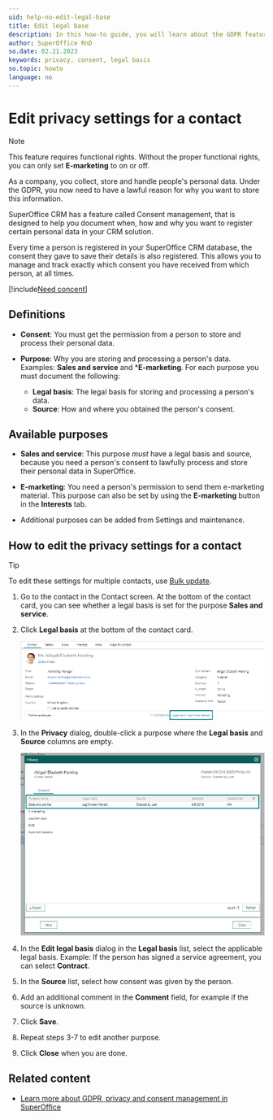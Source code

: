 ```yaml
---
uid: help-no-edit-legal-base
title: Edit legal base
description: In this how-to guide, you will learn about the GDPR features in SuperOffice Marketing that help you ensure that your marketing efforts are GDPR-compliant.
author: SuperOffice RnD
so.date: 02.21.2023
keywords: privacy, consent, legal basis
so.topic: howto
language: no
---
```


# Edit privacy settings for a contact

> [!NOTE]
> This feature requires functional rights. Without the proper functional rights, you can only set **E-marketing** to on or off.

As a company, you collect, store and handle people's personal data. Under the GDPR, you now need to have a lawful reason for why you want to store this information.

SuperOffice CRM has a feature called Consent management, that is designed to help you document when, how and why you want to register certain personal data in your CRM solution.

Every time a person is registered in your SuperOffice CRM database, the consent they gave to save their details is also registered. This allows you to manage and track exactly which consent you have received from which person, at all times.

[!include[Need concent](includes/why-consent.md)]

## Definitions

* **Consent**: You must get the permission from a person to store and process their personal data.

* **Purpose**: Why you are storing and processing a person's data. Examples: **Sales and service** and ***E-marketing**. For each purpose you must document the following:

  * **Legal basis**: The legal basis for storing and processing a person's data.
  * **Source**: How and where you obtained the person's consent.

## Available purposes

* **Sales and service**: This purpose *must* have a legal basis and source, because you need a person's consent to lawfully process and store their personal data in SuperOffice.

* **E-marketing**: You need a person's permission to send them e-marketing material. This purpose can also be set by using the **E-marketing** button in the **Interests** tab.

* Additional purposes can be added from Settings and maintenance.

## How to edit the privacy settings for a contact

> [!TIP]
> To edit these settings for multiple contacts, use [Bulk update][2].

1. Go to the contact in the Contact screen.
    At the bottom of the contact card, you can see whether a legal basis is set for the purpose **Sales and service**.

2. Click **Legal basis** at the bottom of the contact card.

    ![At the bottom of the Contact card you can open a person's privacy page by clicking the Legal basis: Legitimate interest button -screenshot][img1]

3. In the **Privacy** dialog, double-click a purpose where the **Legal basis** and **Source** columns are empty.

    ![The Privacy page will show you all the consents you have registered for a contact -screenshot][img2]

4. In the **Edit legal basis** dialog in the **Legal basis** list, select the applicable legal basis. Example: If the person has signed a service agreement, you can select **Contract**.

5. In the **Source** list, select how consent was given by the person.

6. Add an additional comment in the **Comment** field, for example if the source is unknown.

7. Click **Save**.

8. Repeat steps 3-7 to edit another purpose.

9. Click **Close** when you are done.

## Related content

* [Learn more about GDPR, privacy and consent management in SuperOffice][1]

<!-- Referenced links -->
[1]: https://community.superoffice.com/en/learning/best-practices-tips/#gdpr
[2]: ../../../learn/basics/bulk-update.md

<!-- Referenced images -->
[img1]: media/legal-basisi.png
[img2]: media/legal-bases-registered-consent.png

